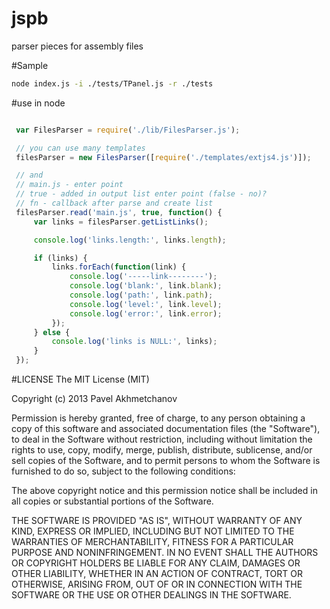 jspb
====

parser pieces for assembly files



#Sample

```bash
node index.js -i ./tests/TPanel.js -r ./tests
```

#use in node

```javascript

 var FilesParser = require('./lib/FilesParser.js');

 // you can use many templates
 filesParser = new FilesParser([require('./templates/extjs4.js')]);

 // and
 // main.js - enter point
 // true - added in output list enter point (false - no)?
 // fn - callback after parse and create list
 filesParser.read('main.js', true, function() {
     var links = filesParser.getListLinks();

     console.log('links.length:', links.length);

     if (links) {
         links.forEach(function(link) {
             console.log('-----link--------');
             console.log('blank:', link.blank);
             console.log('path:', link.path);
             console.log('level:', link.level);
             console.log('error:', link.error);
         });
     } else {
         console.log('links is NULL:', links);
     }
 });

```

#LICENSE
The MIT License (MIT)

Copyright (c) 2013 Pavel Akhmetchanov

Permission is hereby granted, free of charge, to any person obtaining a copy of
this software and associated documentation files (the "Software"), to deal in
the Software without restriction, including without limitation the rights to
use, copy, modify, merge, publish, distribute, sublicense, and/or sell copies of
the Software, and to permit persons to whom the Software is furnished to do so,
subject to the following conditions:

The above copyright notice and this permission notice shall be included in all
copies or substantial portions of the Software.

THE SOFTWARE IS PROVIDED "AS IS", WITHOUT WARRANTY OF ANY KIND, EXPRESS OR
IMPLIED, INCLUDING BUT NOT LIMITED TO THE WARRANTIES OF MERCHANTABILITY, FITNESS
FOR A PARTICULAR PURPOSE AND NONINFRINGEMENT. IN NO EVENT SHALL THE AUTHORS OR
COPYRIGHT HOLDERS BE LIABLE FOR ANY CLAIM, DAMAGES OR OTHER LIABILITY, WHETHER
IN AN ACTION OF CONTRACT, TORT OR OTHERWISE, ARISING FROM, OUT OF OR IN
CONNECTION WITH THE SOFTWARE OR THE USE OR OTHER DEALINGS IN THE SOFTWARE.
